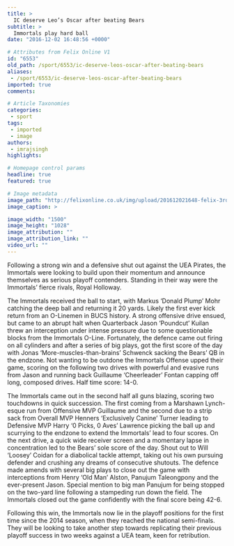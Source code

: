 ```yaml
---
title: >
  IC deserve Leo’s Oscar after beating Bears
subtitle: >
  Immortals play hard ball
date: "2016-12-02 16:48:56 +0000"

# Attributes from Felix Online V1
id: "6553"
old_path: /sport/6553/ic-deserve-leos-oscar-after-beating-bears
aliases:
 - /sport/6553/ic-deserve-leos-oscar-after-beating-bears
imported: true
comments:

# Article Taxonomies
categories:
 - sport
tags:
 - imported
 - image
authors:
 - imrajsingh
highlights:

# Homepage control params
headline: true
featured: true

# Image metadata
image_path: "http://felixonline.co.uk/img/upload/201612021648-felix-3rdgamepicfelix.jpg"
image_caption: >

image_width: "1500"
image_height: "1028"
image_attribution: ""
image_attribution_link: ""
video_url: ""
---
```


Following a strong win and a defensive shut out against the UEA Pirates, the Immortals were looking to build upon their momentum and announce themselves as serious playoff contenders. Standing in their way were the Immortals’ fierce rivals, Royal Holloway.

The Immortals received the ball to start, with Markus ‘Donald Plump’ Mohr catching the deep ball and returning it 20 yards. Likely the first ever kick return from an O-Linemen in BUCS history. A strong offensive drive ensued, but came to an abrupt halt when Quarterback Jason ‘Poundcut’ Kuilan threw an interception under intense pressure due to some questionable blocks from the Immortals O-Line. Fortunately, the defence came out firing on all cylinders and after a series of big plays, got the first score of the day with Jonas ‘More-muscles-than-brains’ Schwenck sacking the Bears’ QB in the endzone. Not wanting to be outdone the Immortals Offense upped their game, scoring on the following two drives with powerful and evasive runs from Jason and running back Guillaume ‘Cheerleader’ Fontan capping off long, composed drives. Half time score: 14-0.

The Immortals came out in the second half all guns blazing, scoring two touchdowns in quick succession. The first coming from a Marshawn Lynch-esque run from Offensive MVP Guillaume and the second due to a strip sack from Overall MVP Henners ‘Exclusively Canine’ Turner leading to Defensive MVP Harry ‘0 Picks, 0 Aves’ Lawrence picking the ball up and scurrying to the endzone to extend the Immortals’ lead to four scores. On the next drive, a quick wide receiver screen and a momentary lapse in concentration led to the Bears’ sole score of the day. Shout out to Will ‘Loosey’ Coidan for a diabolical tackle attempt, taking out his own pursuing defender and crushing any dreams of consecutive shutouts. The defence made amends with several big plays to close out the game with interceptions from Henry ‘Old Man’ Alston, Panujum Taleongpony and the ever-present Jason. Special mention to big man Panujum for being stopped on the two-yard line following a stampeding run down the field. The Immortals closed out the game confidently with the final score being 42-6.

Following this win, the Immortals now lie in the playoff positions for the first time since the 2014 season, when they reached the national semi-finals. They will be looking to take another step towards replicating their previous playoff success in two weeks against a UEA team, keen for retribution.
